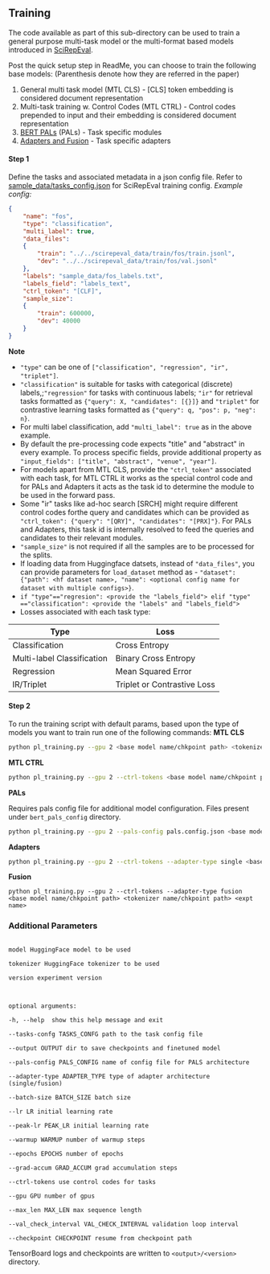 ## Training
The code available as part of this sub-directory can be used to train a general purpose multi-task model or the multi-format based models introduced in [SciRepEval](https://openreview.net/pdf?id=zfiYcbeQkH).

Post the quick setup step in ReadMe, you can choose to train the following base models:
(Parenthesis denote how they are referred in the paper)
 1. General multi task model (MTL CLS) - \[CLS\] token embedding is considered document representation
 2. Multi-task training w. Control Codes (MTL CTRL) - Control codes prepended to input and their embedding is considered document representation
 3. [BERT PALs](https://github.com/AsaCooperStickland/Bert-n-Pals) (PALs) - Task specific modules
 4. [Adapters and Fusion](https://github.com/adapter-hub/adapter-transformers) - Task specific adapters

#### Step 1
Define the tasks and associated metadata in a json config file. Refer to [sample_data/tasks_config.json](https://github.com/allenai/scirepeval/blob/main/training/sample_data/tasks_config.json) for SciRepEval training config.
*Example config:*
```json
{
    "name": "fos",
    "type": "classification",
    "multi_label": true,
    "data_files":
    {
        "train": "../../scirepeval_data/train/fos/train.jsonl",
        "dev": "../../scirepeval_data/train/fos/val.jsonl"
    },
    "labels": "sample_data/fos_labels.txt",
    "labels_field": "labels_text",
    "ctrl_token": "[CLF]",
    "sample_size":
    {
        "train": 600000,
        "dev": 40000
    }
}
```
**Note**

 - `"type"` can be one of `["classification", "regression", "ir", "triplet"]`.
 - `"classification"` is suitable for tasks with categorical (discrete) labels,;`"regression"` for tasks with continuous labels; `"ir"` for retrieval tasks formatted as `{"query": X, "candidates": [{}]}` and `"triplet"` for contrastive learning tasks formatted as `{"query": q, "pos": p, "neg": n}`.
 - For multi label classification, add  `"multi_label": true` as in the above example.
 - By default the pre-processing code expects "title" and "abstract" in every example. To process specific fields, provide  additional property as `"input_fields": ["title", "abstract", "venue", "year"]`.
 - For models apart from MTL CLS, provide the `"ctrl_token"` associated with each task, for MTL CTRL it works as the special control code and for PALs and Adapters it acts as the task id to determine the module to be used in the forward pass.
 - Some "ir" tasks like ad-hoc search \[SRCH\] might require different control codes forthe query and candidates which can be provided as `"ctrl_token": {"query": "[QRY]", "candidates": "[PRX]"}`. For PALs and Adapters, this task id is internally resolved to feed the queries and candidates to their relevant modules.
 - `"sample_size"` is not required if all the samples are to be processed for the splits.
 - If loading data from Huggingface datsets, instead of `"data_files"`, you can provide parameters for `load_dataset` method as - `"dataset": {"path": <hf dataset name>, "name": <optional config name for dataset with multiple configs>}`.
 - ``if "type"=="regresion": <provide the "labels_field"> elif "type" =="classification": <provide the "labels" and "labels_field"> ``
 - Losses associated with each task type:
 
|Type|Loss |
|--|--|
| Classification |Cross Entropy |
|Multi-label Classification|Binary Cross Entropy|
|Regression|Mean Squared Error|
|IR/Triplet|Triplet or Contrastive Loss|


#### Step 2
To run the training script with default params, based upon the type of models you want to train run one of the following commands:
**MTL CLS**
```bash
python pl_training.py --gpu 2 <base model name/chkpoint path> <tokenizer name/chkpoint path> <expt name>
```

**MTL CTRL**
```bash
python pl_training.py --gpu 2 --ctrl-tokens <base model name/chkpoint path> <tokenizer name/chkpoint path> <expt name>
```

**PALs**

Requires pals config file for additional model configuration. Files present under `bert_pals_config` directory.
```bash
python pl_training.py --gpu 2 --pals-config pals.config.json <base model name/chkpoint path> <tokenizer name/chkpoint path> <expt name>
```
**Adapters**
```bash
python pl_training.py --gpu 2 --ctrl-tokens --adapter-type single <base model name/chkpoint path> <tokenizer name/chkpoint path> <expt name>
```
**Fusion**

    python pl_training.py --gpu 2 --ctrl-tokens --adapter-type fusion <base model name/chkpoint path> <tokenizer name/chkpoint path> <expt name>

### Additional Parameters

```positional arguments:

model HuggingFace model to be used

tokenizer HuggingFace tokenizer to be used

version experiment version

  

optional arguments:

-h, --help  show this help message and exit

--tasks-confg TASKS_CONFG path to the task config file

--output OUTPUT dir to save checkpoints and finetuned model

--pals-config PALS_CONFIG name of config file for PALS architecture

--adapter-type ADAPTER_TYPE type of adapter architecture (single/fusion)

--batch-size BATCH_SIZE batch size

--lr LR initial learning rate

--peak-lr PEAK_LR initial learning rate

--warmup WARMUP number of warmup steps

--epochs EPOCHS number of epochs

--grad-accum GRAD_ACCUM grad accumulation steps

--ctrl-tokens use control codes for tasks

--gpu GPU number of gpus

--max_len MAX_LEN max sequence length

--val_check_interval VAL_CHECK_INTERVAL validation loop interval

--checkpoint CHECKPOINT resume from checkpoint path
```

TensorBoard logs and checkpoints are written to `<output>/<version>` directory.
